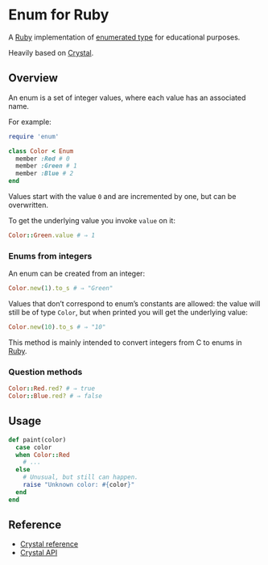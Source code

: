 # Enum for Ruby

A [Ruby] implementation of [enumerated type] for educational purposes.

[Ruby]: https://www.ruby-lang.org
[Enumerated type]: https://en.wikipedia.org/wiki/Enumerated_type

Heavily based on [Crystal].

[Crystal]: https://crystal-lang.org

## Overview

An enum is a set of integer values, where each value has an associated name.

For example:

``` ruby
require 'enum'

class Color < Enum
  member :Red # 0
  member :Green # 1
  member :Blue # 2
end
```

Values start with the value `0` and are incremented by one, but can be overwritten.

To get the underlying value you invoke `value` on it:

``` ruby
Color::Green.value # ⇒ 1
```

### Enums from integers

An enum can be created from an integer:

``` ruby
Color.new(1).to_s # ⇒ "Green"
```

Values that don’t correspond to enum’s constants are allowed:
the value will still be of type `Color`, but when printed you will get the underlying value:

``` ruby
Color.new(10).to_s # ⇒ "10"
```

This method is mainly intended to convert integers from C to enums in [Ruby].

### Question methods

``` ruby
Color::Red.red? # ⇒ true
Color::Blue.red? # ⇒ false
```

## Usage

``` ruby
def paint(color)
  case color
  when Color::Red
    # ...
  else
    # Unusual, but still can happen.
    raise "Unknown color: #{color}"
  end
end
```

## Reference

- [Crystal reference]
- [Crystal API]

[Crystal reference]: https://crystal-lang.org/reference/syntax_and_semantics/enum.html
[Crystal API]: https://crystal-lang.org/api/master/Enum.html
